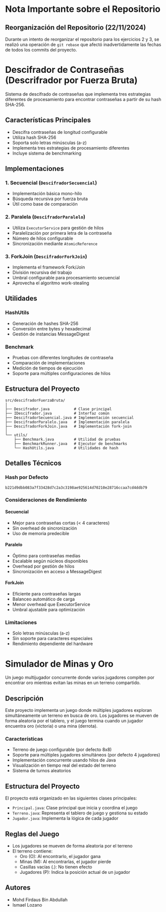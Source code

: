 # Nota Importante sobre el Repositorio

## Reorganización del Repositorio (22/11/2024)

Durante un intento de reorganizar el repositorio para los ejercicios 2 y 3, se realizó una operación de `git rebase` que afectó inadvertidamente las fechas de todos los commits del proyecto. 

# Descifrador de Contraseñas (Descrifrador por Fuerza Bruta)

Sistema de descifrado de contraseñas que implementa tres estrategias diferentes de procesamiento para encontrar contraseñas a partir de su hash SHA-256.

## Características Principales

- Descifra contraseñas de longitud configurable
- Utiliza hash SHA-256
- Soporta solo letras minúsculas (a-z)
- Implementa tres estrategias de procesamiento diferentes
- Incluye sistema de benchmarking

## Implementaciones

### 1. Secuencial (`DescifradorSecuencial`)
- Implementación básica mono-hilo
- Búsqueda recursiva por fuerza bruta
- Útil como base de comparación

### 2. Paralela (`DescifradorParalelo`)
- Utiliza `ExecutorService` para gestión de hilos
- Paralelización por primera letra de la contraseña
- Número de hilos configurable
- Sincronización mediante `AtomicReference`

### 3. ForkJoin (`DescifradorForkJoin`)
- Implementa el framework Fork/Join
- División recursiva del trabajo
- Umbral configurable para procesamiento secuencial
- Aprovecha el algoritmo work-stealing

## Utilidades

### HashUtils
- Generación de hashes SHA-256
- Conversión entre bytes y hexadecimal
- Gestión de instancias MessageDigest

### Benchmark
- Pruebas con diferentes longitudes de contraseña
- Comparación de implementaciones
- Medición de tiempos de ejecución
- Soporte para múltiples configuraciones de hilos

## Estructura del Proyecto

```
src/descifradorFuerzaBruta/
│
├── Descifrador.java           # Clase principal
├── IDescifrador.java          # Interfaz común
├── DescifradorSecuencial.java # Implementación secuencial
├── DescifradorParalelo.java   # Implementación paralela
├── DescifradorForkJoin.java   # Implementación fork-join
│
└── utils/
    ├── Benchmark.java         # Utilidad de pruebas
    ├── BenchmarkRunner.java   # Ejecutor de benchmarks
    └── HashUtils.java         # Utilidades de hash
```


## Detalles Técnicos

### Hash por Defecto

`b221d9dbb083a7f33428d7c2a3c3198ae925614d70210e28716ccaa7cd4ddb79`


### Consideraciones de Rendimiento

#### Secuencial
- Mejor para contraseñas cortas (< 4 caracteres)
- Sin overhead de sincronización
- Uso de memoria predecible

#### Paralelo
- Óptimo para contraseñas medias
- Escalable según núcleos disponibles
- Overhead por gestión de hilos
- Sincronización en acceso a MessageDigest

#### ForkJoin
- Eficiente para contraseñas largas
- Balanceo automático de carga
- Menor overhead que ExecutorService
- Umbral ajustable para optimización

### Limitaciones
- Solo letras minúsculas (a-z)
- Sin soporte para caracteres especiales
- Rendimiento dependiente del hardware

# Simulador de Minas y Oro

Un juego multijugador concurrente donde varios jugadores compiten por encontrar oro mientras evitan las minas en un terreno compartido.

## Descripción

Este proyecto implementa un juego donde múltiples jugadores exploran simultáneamente un terreno en busca de oro. Los jugadores se mueven de forma aleatoria por el tablero, y el juego termina cuando un jugador encuentra oro (victoria) o una mina (derrota).

### Características

- Terreno de juego configurable (por defecto 8x8)
- Soporte para múltiples jugadores simultáneos (por defecto 4 jugadores)
- Implementación concurrente usando hilos de Java
- Visualización en tiempo real del estado del terreno
- Sistema de turnos aleatorios

## Estructura del Proyecto

El proyecto está organizado en las siguientes clases principales:

- `Principal.java`: Clase principal que inicia y coordina el juego
- `Terreno.java`: Representa el tablero de juego y gestiona su estado
- `Jugador.java`: Implementa la lógica de cada jugador

## Reglas del Juego

- Los jugadores se mueven de forma aleatoria por el terreno
- El terreno contiene:
  - Oro (O): Al encontrarlo, el jugador gana
  - Minas (M): Al encontrarlas, el jugador pierde
  - Casillas vacías (.): No tienen efecto
  - Jugadores (P): Indica la posición actual de un jugador

## Autores
- Mohd Firdaus Bin Abdullah
- Ismael Lozano
